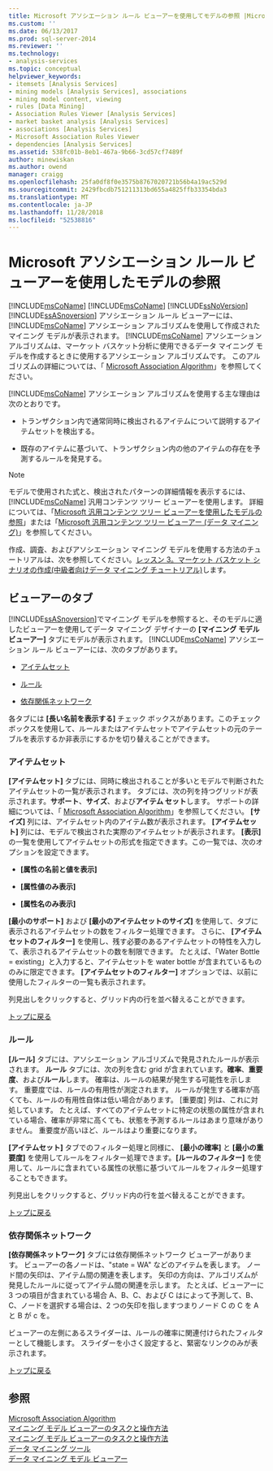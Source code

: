 ```yaml
---
title: Microsoft アソシエーション ルール ビューアーを使用してモデルの参照 |Microsoft Docs
ms.custom: ''
ms.date: 06/13/2017
ms.prod: sql-server-2014
ms.reviewer: ''
ms.technology:
- analysis-services
ms.topic: conceptual
helpviewer_keywords:
- itemsets [Analysis Services]
- mining models [Analysis Services], associations
- mining model content, viewing
- rules [Data Mining]
- Association Rules Viewer [Analysis Services]
- market basket analysis [Analysis Services]
- associations [Analysis Services]
- Microsoft Association Rules Viewer
- dependencies [Analysis Services]
ms.assetid: 538fc01b-8eb1-467a-9b66-3cd57cf7489f
author: minewiskan
ms.author: owend
manager: craigg
ms.openlocfilehash: 25fa0df8f0e3575b8767020721b56b4a19ac529d
ms.sourcegitcommit: 2429fbcdb751211313bd655a4825ffb33354bda3
ms.translationtype: MT
ms.contentlocale: ja-JP
ms.lasthandoff: 11/28/2018
ms.locfileid: "52538816"
---
```

# <a name="browse-a-model-using-the-microsoft-association-rules-viewer"></a>Microsoft アソシエーション ルール ビューアーを使用したモデルの参照
   [!INCLUDE[msCoName](../../includes/msconame-md.md)]  [!INCLUDE[msCoName](../../includes/msconame-md.md)] [!INCLUDE[ssNoVersion](../../includes/ssnoversion-md.md)] [!INCLUDE[ssASnoversion](../../includes/ssasnoversion-md.md)] アソシエーション ルール ビューアーには、 [!INCLUDE[msCoName](../../includes/msconame-md.md)] アソシエーション アルゴリズムを使用して作成されたマイニング モデルが表示されます。 [!INCLUDE[msCoName](../../includes/msconame-md.md)] アソシエーション アルゴリズムは、マーケット バスケット分析に使用できるデータ マイニング モデルを作成するときに使用するアソシエーション アルゴリズムです。 このアルゴリズムの詳細については、「 [Microsoft Association Algorithm](microsoft-association-algorithm.md)」を参照してください。  
  
 [!INCLUDE[msCoName](../../includes/msconame-md.md)] アソシエーション アルゴリズムを使用する主な理由は次のとおりです。  
  
-   トランザクション内で通常同時に検出されるアイテムについて説明するアイテムセットを検出する。  
  
-   既存のアイテムに基づいて、トランザクション内の他のアイテムの存在を予測するルールを発見する。  
  
> [!NOTE]  
>  モデルで使用された式と、検出されたパターンの詳細情報を表示するには、 [!INCLUDE[msCoName](../../includes/msconame-md.md)] 汎用コンテンツ ツリー ビューアーを使用します。 詳細については、「[Microsoft 汎用コンテンツ ツリー ビューアーを使用したモデルの参照](browse-a-model-using-the-microsoft-generic-content-tree-viewer.md)」または「[Microsoft 汎用コンテンツ ツリー ビューアー (データ マイニング)](../microsoft-generic-content-tree-viewer-data-mining.md)」を参照してください。  
  
 作成、調査、およびアソシエーション マイニング モデルを使用する方法のチュートリアルは、次を参照してください。[レッスン 3。マーケット バスケット シナリオの作成&#40;中級者向けデータ マイニング チュートリアル&#41;](../../tutorials/lesson-3-building-a-market-basket-scenario-intermediate-data-mining-tutorial.md)します。  
  
##  <a name="BKMK_ViewerTabs"></a> ビューアーのタブ  
 [!INCLUDE[ssASnoversion](../../includes/ssasnoversion-md.md)]でマイニング モデルを参照すると、そのモデルに適したビューアーを使用してデータ マイニング デザイナーの **[マイニング モデル ビューアー]** タブにモデルが表示されます。 [!INCLUDE[msCoName](../../includes/msconame-md.md)] アソシエーション ルール ビューアーには、次のタブがあります。  
  
-   [アイテムセット](#BKMK_Itemsets)  
  
-   [ルール](#BKMK_Rules)  
  
-   [依存関係ネットワーク](#BKMK_Dependency)  
  
 各タブには **[長い名前を表示する]** チェック ボックスがあります。このチェック ボックスを使用して、ルールまたはアイテムセットでアイテムセットの元のテーブルを表示するか非表示にするかを切り替えることができます。  
  
###  <a name="BKMK_Itemsets"></a> アイテムセット  
 **[アイテムセット]** タブには、同時に検出されることが多いとモデルで判断されたアイテムセットの一覧が表示されます。 タブには、次の列を持つグリッドが表示されます。**サポート**、**サイズ**、および**アイテム セット**します。 サポートの詳細については、「 [Microsoft Association Algorithm](microsoft-association-algorithm.md)」を参照してください。 **[サイズ]** 列には、アイテムセット内のアイテム数が表示されます。 **[アイテムセット]** 列には、モデルで検出された実際のアイテムセットが表示されます。 **[表示]** の一覧を使用してアイテムセットの形式を指定できます。この一覧では、次のオプションを設定できます。  
  
-   **[属性の名前と値を表示]**  
  
-   **[属性値のみ表示]**  
  
-   **[属性名のみ表示]**  
  
 **[最小のサポート]** および **[最小のアイテムセットのサイズ]** を使用して、タブに表示されるアイテムセットの数をフィルター処理できます。 さらに、 **[アイテムセットのフィルター]** を使用し、残す必要のあるアイテムセットの特性を入力して、表示されるアイテムセットの数を制限できます。 たとえば、「Water Bottle = existing」と入力すると、アイテムセットを water bottle が含まれているもののみに限定できます。 **[アイテムセットのフィルター]** オプションでは、以前に使用したフィルターの一覧も表示されます。  
  
 列見出しをクリックすると、グリッド内の行を並べ替えることができます。  
  
 [トップに戻る](#BKMK_ViewerTabs)  
  
###  <a name="BKMK_Rules"></a> ルール  
 **[ルール]** タブには、アソシエーション アルゴリズムで発見されたルールが表示されます。 **ルール** タブには、次の列を含む grid が含まれています。**確率**、**重要度**、および**ルール**します。 確率は、ルールの結果が発生する可能性を示します。 重要度では、ルールの有用性が測定されます。 ルールが発生する確率が高くても、ルールの有用性自体は低い場合があります。 [重要度] 列は、これに対処しています。 たとえば、すべてのアイテムセットに特定の状態の属性が含まれている場合、確率が非常に高くても、状態を予測するルールはあまり意味がありません。 重要度が高いほど、ルールはより重要になります。  
  
 **[アイテムセット]** タブでのフィルター処理と同様に、 **[最小の確率]** と **[最小の重要度]** を使用してルールをフィルター処理できます。**[ルールのフィルター]** を使用して、ルールに含まれている属性の状態に基づいてルールをフィルター処理することもできます。  
  
 列見出しをクリックすると、グリッド内の行を並べ替えることができます。  
  
 [トップに戻る](#BKMK_ViewerTabs)  
  
###  <a name="BKMK_Dependency"></a> 依存関係ネットワーク  
 **[依存関係ネットワーク]** タブには依存関係ネットワーク ビューアーがあります。 ビューアーの各ノードは、"state = WA" などのアイテムを表します。 ノード間の矢印は、アイテム間の関連を表します。 矢印の方向は、アルゴリズムが発見したルールに従ってアイテム間の関連を示します。 たとえば、ビューアーに 3 つの項目が含まれている場合 A、B、C、および C はによって予測して、B、C、ノードを選択する場合は、2 つの矢印を指しますつまりノード C の C を A と B が c を。  
  
 ビューアーの左側にあるスライダーは、ルールの確率に関連付けられたフィルターとして機能します。 スライダーを小さく設定すると、緊密なリンクのみが表示されます。  
  
 [トップに戻る](#BKMK_ViewerTabs)  
  
## <a name="see-also"></a>参照  
 [Microsoft Association Algorithm](microsoft-association-algorithm.md)   
 [マイニング モデル ビューアーのタスクと操作方法](mining-model-viewer-tasks-and-how-tos.md)   
 [マイニング モデル ビューアーのタスクと操作方法](mining-model-viewer-tasks-and-how-tos.md)   
 [データ マイニング ツール](data-mining-tools.md)   
 [データ マイニング モデル ビューアー](data-mining-model-viewers.md)  
  
  
